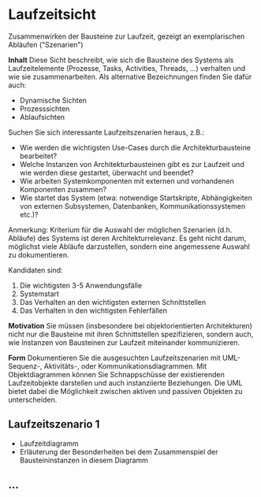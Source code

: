 # Laufzeitsicht
Zusammenwirken der Bausteine zur Laufzeit, gezeigt an exemplarischen Abläufen ("Szenarien")

**Inhalt** Diese Sicht beschreibt, wie sich die Bausteine des Systems als Laufzeitelemente (Prozesse, Tasks, Activities, Threads, ...)  verhalten und wie sie zusammenarbeiten. Als alternative Bezeichnungen finden Sie dafür auch:
- Dynamische Sichten
- Prozesssichten
- Ablaufsichten

Suchen Sie sich interessante Laufzeitszenarien heraus, z.B.:
- Wie werden die wichtigsten Use-Cases durch die Architekturbausteine bearbeitet?
- Welche Instanzen von Architekturbausteinen gibt es zur Laufzeit und wie werden diese gestartet, überwacht und beendet?
- Wie arbeiten Systemkomponenten mit externen und vorhandenen Komponenten zusammen?
- Wie startet das System (etwa: notwendige Startskripte, Abhängigkeiten von externen Subsystemen, Datenbanken, Kommunikationssystemen etc.)?

Anmerkung: Kriterium für die Auswahl der möglichen Szenarien (d.h. Abläufe) des Systems ist deren Architekturrelevanz. Es geht nicht darum, möglichst viele Abläufe darzustellen, sondern eine angemessene Auswahl zu dokumentieren.

Kandidaten sind:
1. Die wichtigsten 3-5 Anwendungsfälle
2. Systemstart
3. Das Verhalten an den wichtigsten externen Schnittstellen
4. Das Verhalten in den wichtigsten Fehlerfällen

**Motivation** Sie müssen (insbesondere bei objektorientierten Architekturen) nicht nur die Bausteine mit ihren Schnittstellen spezifizieren, sondern auch, wie Instanzen von Bausteinen zur Laufzeit miteinander kommunizieren.

**Form** Dokumentieren Sie die ausgesuchten Laufzeitszenarien mit UML-Sequenz-, Aktivitäts-, oder Kommunikationsdiagrammen. Mit Objektdiagrammen können Sie Schnappschüsse der existierenden Laufzeitobjekte darstellen und auch instanziierte Beziehungen. Die UML bietet dabei die Möglichkeit zwischen aktiven und passiven Objekten zu unterscheiden.

## Laufzeitszenario 1
- Laufzeitdiagramm
- Erläuterung der Besonderheiten bei dem Zusammenspiel der Bausteininstanzen in diesem Diagramm

## ...
